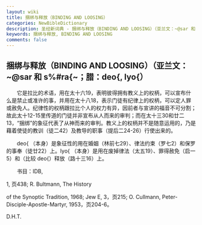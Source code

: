 ```yaml
---
layout: wiki
title: 捆绑与释放（BINDING AND LOOSING）
categories: NewBibleDictionary
description: 圣经新词典 - 捆绑与释放（BINDING AND LOOSING）（亚兰文：~@sar 和 s%#ra{~；腊：deo{, lyo{）
keywords: 捆绑与释放, BINDING AND LOOSING
comments: false
---
```


## 捆绑与释放（BINDING AND LOOSING）（亚兰文：~@sar 和 s%#ra{~；腊：deo{, lyo{）

　　它是拉比的术语，用在太十六19，表明彼得拥有教义上的权柄，可以宣布什么是禁止或准许的事，并用在太十八18，表示门徒有纪律上的权柄，可以定人罪或赦免人。纪律性的权柄跟拉比个人的权力有异，因前者与宣讲的福音不可分割；故此太十12-15里传道的门徒并非宣布从人而来的审判；而在太十三30和廿二13，“捆绑”的象征代表了从神而来的审判。教义上的权柄并不是随意运用的，乃是藉着使徒的教训（徒二42）及教导的职事（提后二24-26）行使出来的。

　　deo{ （本身）是象征性的用在婚姻（林前七29）、律法约束（罗七2）和保罗的事奉（徒廿22）上。lyo{ （本身）是用在废掉律法（太五19）、罪得赦免（启一5）和（比较 deo{）释放（路十三16）上。

　　书目：IDB,

1, 页438; R. Bultmann, The History

of the Synoptic Tradition, 1968; Jew E, 3，页215; O. Cullmann, Peter-Disciple-Apostle-Martyr, 1953，页204-6。

D.H.T.






